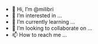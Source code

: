 - 👋 Hi, I’m @milibri
- 👀 I’m interested in ...
- 🌱 I’m currently learning ...
- 💞️ I’m looking to collaborate on ...
- 📫 How to reach me ...

<!---
milibri/milibri is a ✨ special ✨ repository because its `README.md` (this file) appears on your GitHub profile.
You can click the Preview link to take a look at your changes.
--->
